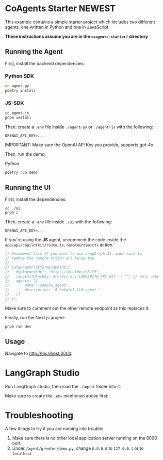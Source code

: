# CoAgents Starter NEWEST

This example contains a simple starter project which includes two different agents, one written in Python and one in JavaScript.

**These instructions assume you are in the `coagents-starter/` directory**

## Running the Agent

First, install the backend dependencies:

### Python SDK

```sh
cd agent-py
poetry install
```

### JS-SDK

```sh
cd agent-js
pnpm install
```

Then, create a `.env` file inside `./agent-py` or `./agent-js` with the following:

```
OPENAI_API_KEY=...
```

IMPORTANT:
Make sure the OpenAI API Key you provide, supports gpt-4o.

Then, run the demo:

Python

```sh
poetry run demo
```


## Running the UI

First, install the dependencies:

```sh
cd ./ui
pnpm i
```

Then, create a `.env` file inside `./ui` with the following:

```
OPENAI_API_KEY=...
```

If you're using the **JS** agent, uncomment the code inside the `app/api/copilotkit/route.ts`, `remoteEndpoints` action: 

```ts
// Uncomment this if you want to use LangGraph JS, make sure to 
// remove the remote action url below too.
//
// langGraphPlatformEndpoint({
//   deploymentUrl: "http://localhost:8123",
//   langsmithApiKey: process.env.LANGSMITH_API_KEY || "", // only used in LangGraph Platform deployments
//   agents: [{
//       name: 'sample_agent', 
//       description: 'A helpful LLM agent.'
//   }]
// }),
```

Make sure to comment out the other remote endpoint as this replaces it.

Finally, run the Next.js project:

```sh
pnpm run dev
```

## Usage

Navigate to [http://localhost:3000](http://localhost:3000).

# LangGraph Studio

Run LangGraph studio, then load the `./agent` folder into it.

Make sure to create the `.env` mentioned above first!

# Troubleshooting

A few things to try if you are running into trouble:

1. Make sure there is no other local application server running on the 8000 port.
2. Under `/agent/greeter/demo.py`, change `0.0.0.0` to `127.0.0.1` or to `localhost`
